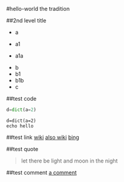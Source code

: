 #hello-world
the tradition

##2nd level title

* a
 + a1
  - a1a
* b
 * b1
  * b1b
* c

##test code
```python
d=dict(a=2)
```
    d=dict(a=2)
    echo hello

##test link
[wiki](http://wikipedia.org)
[also wiki][2]
[bing]

##test quote
>let there be light
and moon in the night

##test comment
[a comment]()

[2]:http://wikipedia.org
[bing]:http://bing.com
